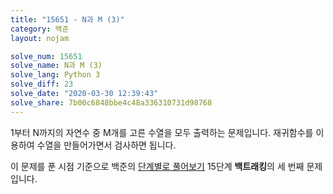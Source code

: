 ```yaml
---
title: "15651 - N과 M (3)"
category: 백준
layout: nojam

solve_num: 15651
solve_name: N과 M (3)
solve_lang: Python 3
solve_diff: 23
solve_date: "2020-03-30 12:39:43"
solve_share: 7b00c6848bbe4c48a336310731d98768
---
```


1부터 N까지의 자연수 중 M개를 고른 수열을 모두 출력하는 문제입니다. 재귀함수를 이용하여 수열을 만들어가면서 검사하면 됩니다.

이 문제를 푼 시점 기준으로 백준의 [단계별로 풀어보기](http://noj.am/p/s) 15단계 **백트래킹**의 세 번째 문제입니다.
